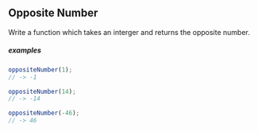 ## Opposite Number

Write a function which takes an interger and returns the opposite number.

##### examples

```javascript
oppositeNumber(1);
// -> -1
```

```javascript
oppositeNumber(14);
// -> -14
```

```javascript
oppositeNumber(-46);
// -> 46
```
